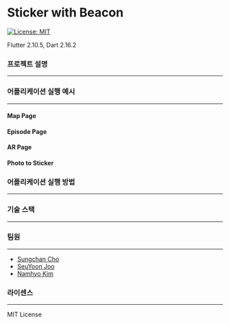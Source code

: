 # Sticker with Beacon

[![License: MIT](https://img.shields.io/badge/License-MIT-yellow.svg)](https://opensource.org/licenses/MIT)

Flutter 2.10.5, Dart 2.16.2

### 프로젝트 설명

---



### 어플리케이션 실행 예시

---

#### Map Page

#### Episode Page

#### AR Page

#### Photo to Sticker

#### 

### 어플리케이션 실행 방법

---





### 기술 스택

---



### 팀원 

---

- [Sungchan Cho](https://github.com/JoeSeongchan)
- [SeuYoon Joo](https://github.com/JooSeuYoon)
- [Namhyo Kim](https://github.com/namhyo01)

### 라이센스

---

MIT License


